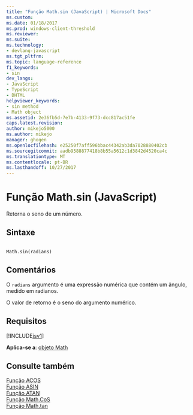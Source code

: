 ```yaml
---
title: "Função Math.sin (JavaScript) | Microsoft Docs"
ms.custom: 
ms.date: 01/18/2017
ms.prod: windows-client-threshold
ms.reviewer: 
ms.suite: 
ms.technology:
- devlang-javascript
ms.tgt_pltfrm: 
ms.topic: language-reference
f1_keywords:
- sin
dev_langs:
- JavaScript
- TypeScript
- DHTML
helpviewer_keywords:
- sin method
- Math object
ms.assetid: 2e36fb5d-7e7b-4133-9f73-dcc817ac51fe
caps.latest.revision: 
author: mikejo5000
ms.author: mikejo
manager: ghogen
ms.openlocfilehash: e25250f7aff596bbac44342ab3da7028880402cb
ms.sourcegitcommit: aadb9588877418b8b55a5612c1d3842d4520ca4c
ms.translationtype: MT
ms.contentlocale: pt-BR
ms.lasthandoff: 10/27/2017
---
```

# <a name="mathsin-function-javascript"></a>Função Math.sin (JavaScript)
Retorna o seno de um número.  
  
## <a name="syntax"></a>Sintaxe  
  
```  
  
Math.sin(radians)   
```  
  
## <a name="remarks"></a>Comentários  
 O `radians` argumento é uma expressão numérica que contém um ângulo, medido em radianos.  
  
 O valor de retorno é o seno do argumento numérico.  
  
## <a name="requirements"></a>Requisitos  
 [!INCLUDE[jsv1](../../javascript/misc/includes/jsv1-md.md)]  
  
 **Aplica-se a**: [objeto Math](../../javascript/reference/math-object-javascript.md)  
  
## <a name="see-also"></a>Consulte também  
 [Função ACOS](../../javascript/reference/math-acos-function-javascript.md)   
 [Função ASIN](../../javascript/reference/math-asin-function-javascript.md)   
 [Função ATAN](../../javascript/reference/math-atan-function-javascript.md)   
 [Função Math.CoS](../../javascript/reference/math-cos-function-javascript.md)   
 [Função Math.tan](../../javascript/reference/math-tan-function-javascript.md)
